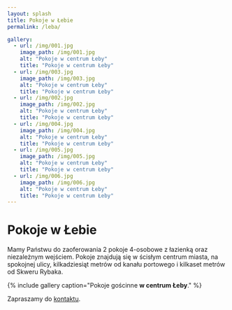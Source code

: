 ```yaml
---
layout: splash
title: Pokoje w Łebie
permalink: /leba/

gallery:
  - url: /img/001.jpg
    image_path: /img/001.jpg
    alt: "Pokoje w centrum Łeby"
    title: "Pokoje w centrum Łeby"
  - url: /img/003.jpg
    image_path: /img/003.jpg
    alt: "Pokoje w centrum Łeby"
    title: "Pokoje w centrum Łeby"
  - url: /img/002.jpg
    image_path: /img/002.jpg
    alt: "Pokoje w centrum Łeby"
    title: "Pokoje w centrum Łeby"
  - url: /img/004.jpg
    image_path: /img/004.jpg
    alt: "Pokoje w centrum Łeby"
    title: "Pokoje w centrum Łeby"
  - url: /img/005.jpg
    image_path: /img/005.jpg
    alt: "Pokoje w centrum Łeby"
    title: "Pokoje w centrum Łeby"
  - url: /img/006.jpg
    image_path: /img/006.jpg
    alt: "Pokoje w centrum Łeby"
    title: "Pokoje w centrum Łeby"
---
```

<h1>Pokoje w Łebie</h1>
Mamy Państwu do zaoferowania 2 pokoje 4-osobowe z łazienką oraz niezależnym wejściem. Pokoje znajdują się w ścisłym centrum miasta, na spokojnej ulicy, kilkadziesiąt metrów od kanału portowego i kilkaset metrów od Skweru Rybaka.

{% include gallery caption="Pokoje gościnne **w centrum Łeby**." %}

Zapraszamy do [kontaktu](/about/).
